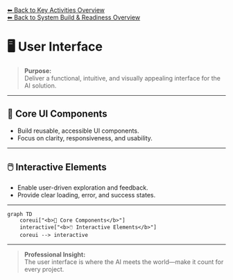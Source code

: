 [⬅ Back to Key Activities Overview](Key_Activities.md)  
[⬅ Back to System Build & Readiness Overview](README.md)

# 🖥️ User Interface

> **Purpose:**  
> Deliver a functional, intuitive, and visually appealing interface for the AI solution.

---

## 🧩 Core UI Components

- Build reusable, accessible UI components.
- Focus on clarity, responsiveness, and usability.

---

## 🖱️ Interactive Elements

- Enable user-driven exploration and feedback.
- Provide clear loading, error, and success states.

---

```mermaid
graph TD
    coreui["<b>🧩 Core Components</b>"]
    interactive["<b>🖱️ Interactive Elements</b>"]
    coreui --> interactive
```

---

> **Professional Insight:**  
> The user interface is where the AI meets the world—make it count for every project.
